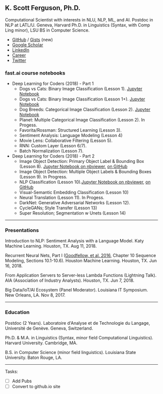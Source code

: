 ## K. Scott Ferguson, Ph.D.

Computational Scientist with interests in NLU, NLP, ML, and AI. Postdoc in NLP at LATL/U. Geneva, Harvard Ph.D. in Linguistics (Syntax, with Comp Ling minor), LSU BS in Computer Science.

  * [GitHub](https://github.com/ksferguson/home) / [Gists](https://gist.github.com/ksferguson) (new)
  * [Google Scholar](https://scholar.google.com/citations?user=bPUb6hcAAAAJ&hl=en)
  * [LinkedIn](https://www.linkedin.com/in/kscottferguson)
  * [Career](https://careerwebfolio.com/scottferguson)
  * [Twitter](https://twitter.com/ksferguson)

### fast.ai course notebooks

  * Deep Learning for Coders (2018) - Part 1
    * Dogs vs Cats: Binary Image Classification (Lesson 1). [Jupyter Notebook](https://github.com/ksferguson/home/blob/master/nbs/fastai-BC-Dogs-Cats.ipynb)
    * Dogs vs Cats: Binary Image Classification (Lesson 1+). [Jupyter Notebook](https://github.com/ksferguson/home/blob/master/nbs/fastai-BC-Dogs-Cats-KMCL.ipynb)
    * Dog Breeds: Categorical Image Classification (Lesson 2). [Jupyter Notebook](https://github.com/ksferguson/home/blob/master/nbs/fastai-MC-Dog-Breeds.ipynb)
    * Planet: Multiple Categorical Image Classification (Lesson 2). In Progess.
    * Favorita/Rossman: Structured Learning (Lesson 3).
    * Sentiment Analysis: Language Modeling (Lesson 4)
    * Movie Lens: Collaborative Filtering (Lesson 5).
    * RNN: Custom Layer (Lesson 6/7).
    * Batch Normalization (Lesson 7).
  * Deep Learning for Coders (2018) - Part 2
    * Image Object Detection: Primary Object Label & Bounding Box (Lesson 8). [Jupyter Notebook on nbviewer](https://nbviewer.jupyter.org/github/ksferguson/home/blob/master/nbs/fast.ai%20DL2%20L8%20Object%20Detection.ipynb), [on GitHub](https://github.com/ksferguson/home/blob/master/nbs/fast.ai%20DL2%20L8%20Object%20Detection.ipynb)
    * Image Object Detection: Multiple Object Labels & Bounding Boxes (Lesson 9). In Progress.
    * NLP Classification (Lesson 10).[Jupyter Notebook on nbviewer](https://nbviewer.jupyter.org/github/ksferguson/home/blob/master/nbs/fast.ai%20DL2%20L10%20Language%20Model%20%26%20Classification.ipynb), [on GitHub](https://github.com/ksferguson/home/blob/master/nbs/fast.ai%20DL2%20L10%20Language%20Model%20%26%20Classification.ipynb)
    * Visual-Semantic Embedding Classification (Lesson 10)
    * Neural Translation (Lesson 11). In Progess.
    * DarkNet: Generative Adversarial Networks (Lesson 12).  
    * CycleGANs; Style Transfer (Lesson 13)
    * Super Resolution; Segmentation w Unets (Lesson 14)

---

### Presentations

Introduction to NLP: Sentiment Analysis with a Language Model. Katy Machine Learning. Houston, TX. Aug 11, 2018.

Recurrent Neural Nets, Part I ([Goodfellow, et al. 2016](http://www.deeplearningbook.org/contents/rnn.html), Chapter 10 Sequence Modeling, Sections 10.1-10.6). Houston Machine Learning. Houston, TX. Jun 16, 2018.

From Application Servers to Server-less Lambda Functions (Lightning Talk). AIA (Association of Industry Analysts). Houston, TX. Jun 7, 2018.

Big Data/IoT/AI Ecosystem (Panel Moderator). Louisiana IT Symposium. New Orleans, LA. Nov 8, 2017.

---

### Education

Postdoc (2 Years). Laboratoire d'Analyse et de Technologie du Langage, Université de Genève. Geneva, Switzerland.

Ph.D. & M.A. in Linguistics (Syntax, minor field Computational Linguistics). Harvard University. Cambridge, MA.

B.S. in Computer Science (minor field linguistics). Louisiana State University. Baton Rouge, LA.

---
Tasks:

  * [ ] Add Pubs
  * [ ] Convert to github.io site

